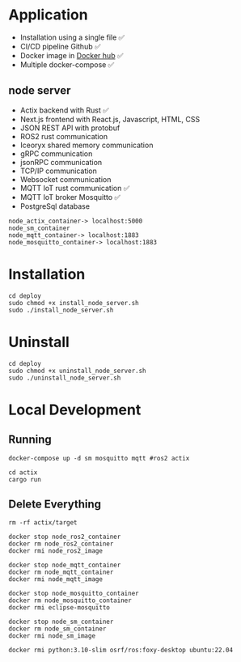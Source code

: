 # Application
- Installation using a single file ✅
- CI/CD pipeline Github ✅
- Docker image in [Docker hub](https://hub.docker.com/repositories/lp02781) ✅
- Multiple docker-compose ✅

## node server
- Actix backend with Rust ✅
- Next.js frontend with React.js, Javascript, HTML, CSS
- JSON REST API with protobuf
- ROS2 rust communication
- Iceoryx shared memory communication
- gRPC communication
- jsonRPC communication
- TCP/IP communication
- Websocket communication
- MQTT IoT rust communication ✅
- MQTT IoT broker Mosquitto ✅
- PostgreSql database
```
node_actix_container-> localhost:5000
node_sm_container
node_mqtt_container-> localhost:1883
node_mosquitto_container-> localhost:1883
```

# Installation
```
cd deploy
sudo chmod +x install_node_server.sh
sudo ./install_node_server.sh
```

# Uninstall
```
cd deploy
sudo chmod +x uninstall_node_server.sh
sudo ./uninstall_node_server.sh
```

# Local Development

## Running 
```
docker-compose up -d sm mosquitto mqtt #ros2 actix
```

```
cd actix
cargo run
```

## Delete Everything
```
rm -rf actix/target  

docker stop node_ros2_container
docker rm node_ros2_container
docker rmi node_ros2_image

docker stop node_mqtt_container
docker rm node_mqtt_container
docker rmi node_mqtt_image

docker stop node_mosquitto_container
docker rm node_mosquitto_container
docker rmi eclipse-mosquitto

docker stop node_sm_container
docker rm node_sm_container
docker rmi node_sm_image

docker rmi python:3.10-slim osrf/ros:foxy-desktop ubuntu:22.04
```

